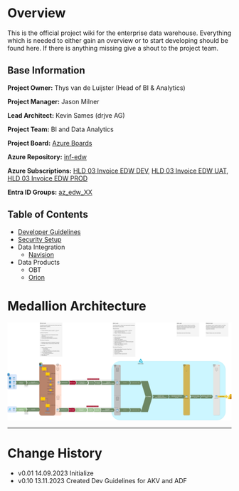 # Overview
This is the official project wiki for the enterprise data warehouse. Everything which is needed to either gain an overview or to start developing should be found here. If there is anything missing give a shout to the project team.

## Base Information
**Project Owner:** Thys van de Luijster (Head of BI & Analytics)

**Project Manager:** Jason Milner

**Lead Architect:** Kevin Sames (drjve AG)

**Project Team:** BI and Data Analytics

**Project Board:** [Azure Boards](https://dev.azure.com/InfinigateHolding/Group%20IT%20Program/_backlogs/backlog/BI%20and%20Data%20Analytics/Stories)

**Azure Repository:** [inf-edw](https://dev.azure.com/InfinigateHolding/Group%20IT%20Program/_git/inf-edw)


**Azure Subscriptions:** [HLD 03 Invoice EDW DEV](https://portal.azure.com/#@Infinigate.onmicrosoft.com/resource/subscriptions/5c771a6b-7686-4067-a58d-95551c37bf46/overview), [HLD 03 Invoice EDW UAT](https://portal.azure.com/#@Infinigate.onmicrosoft.com/resource/subscriptions/bf75b24f-2b10-4ada-a25a-b5bec3311486/overview), [HLD 03 Invoice EDW PROD](https://portal.azure.com/#@Infinigate.onmicrosoft.com/resource/subscriptions/4b6b9329-18aa-4bf0-83f2-090c052e7fd3/overview)

**Entra ID Groups:** [az_edw_XX](https://portal.azure.com/#view/Microsoft_AAD_IAM/GroupDetailsMenuBlade/~/Overview/groupId/b932db11-91b3-42c1-8af6-a29fc8fbd89d/menuId/)
## Table of Contents
 - [Developer Guidelines](developer_guidelines.md)
 - [Security Setup](security_setup.md)
 - Data Integration
    - [Navision](navision.md)
 - Data Products
    - OBT
    - [Orion](Orion.md)
# Medallion Architecture
![Medallion Architecture](../assets/images/medallion.png "Medallion Architecture")

---
# Change History
- v0.01 14.09.2023 Initialize
- v0.10 13.11.2023 Created Dev Guidelines for AKV and ADF